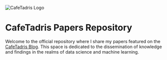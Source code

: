 ![CafeTadris Logo](https://media.licdn.com/dms/image/C4D0BAQHW_Zlgx4CN8Q/company-logo_200_200/0/1630569937421/cafetadris_logo?e=2147483647&v=beta&t=kMAIa_Rg0H3gniIARuwssK50b9gv1dKhXg0oushXx0o)
# CafeTadris Papers Repository
Welcome to the official repository where I share my papers featured on the [CafeTadris Blog](https://cafetadris.com/blog/category/%d8%af%db%8c%d8%aa%d8%a7-%d8%b3%d8%a7%db%8c%d9%86%d8%b3-%d9%88-%d9%85%d8%a7%d8%b4%db%8c%d9%86-%d9%84%d8%b1%d9%86%db%8c%d9%86%da%af/). This space is dedicated to the dissemination of knowledge and findings in the realms of data science and machine learning.